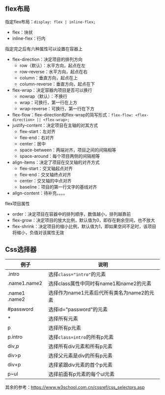 ## flex布局

指定flex布局：`display: flex | inline-flex; `

  - flex：块状
  - inline-flex：行内

指定完之后有六种属性可以设置在容器上

- flex-direction：决定项目的排列方向
  - row（默认）：水平方向，起点在左
  - row-reverse：水平方向，起点在右
  - column：垂直方向，起点在上
  - column-reverse：垂直方向，起点在下
- flex-wrap：决定容器内项目是否可以换行
  - nowrap（默认）：不换行
  - wrap：可换行，第一行在上方
  - wrap-reverse：可换行，第一行在下方
- flex-flow：flex-direction和flex-wrap的简写形式：`flex-flow: <flex-direction> || <flex-wrap>;`
- justify-content：决定项目在主轴的对其方式
  - flex-start：左对齐
  - flex-end：右对齐
  - center：居中
  - space-between：两端对齐，项目之间的间隔相等
  - space-around：每个项目两侧的间隔相等
- align-items：决定了项目在交叉轴的对齐方式
  - flex-start：交叉轴起点对齐
  - flex-end：交叉轴终点对齐
  - center：交叉轴的中点对齐
  - baseline：项目的第一行文字的基线对齐
- align-content：待补充。。。。

flex项目属性

- order：决定项目在容器中的排列顺序，数值越小，排列越靠前
- flex-grow：决定项目的放大比例，默认值为0，即存在剩余空间，也不放大
- flex-shrink：决定项目的缩小比例，默认值为1，即如果空间不足时，该项目将缩小，负值对该属性无效



## Css选择器

| 例子          | 说明                                       |
| ------------- | ------------------------------------------ |
| .intro        | 选择`class="intro"`的元素                  |
| .name1.name2  | 选择class属性中同时有name1和name2的元素    |
| .name1 .name2 | 选择作为name1元素后代所有类名为name2的元素 |
| #password     | 选择id="password"的元素                    |
| *             | 选择所有元素                               |
| p             | 选择所有p元素                              |
| p.intro       | 选择`class=intro`的所有p元素               |
| div,p         | 选择所有div元素和所有p元素                 |
| div>p         | 选择父元素是div的所有p元素                 |
| div+p         | 选择紧跟div元素的首个p元素                 |
| p~ul          | 选择前面有p元素的每个ul元素                |

其余的参考：https://www.w3school.com.cn/cssref/css_selectors.asp